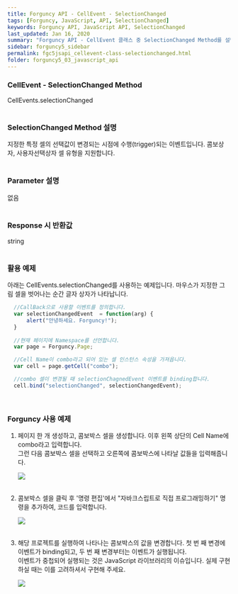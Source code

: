 ```yaml
---
title: Forguncy API - CellEvent - SelectionChanged
tags: [Forguncy, JavaScript, API, SelectionChanged]
keywords: Forguncy API, JavaScript API, SelectionChanged
last_updated: Jan 16, 2020
summary: "Forguncy API - CellEvent 클래스 중 SelectionChanged Method를 설명합니다."
sidebar: forguncy5_sidebar
permalink: fgc5jsapi_cellevent-class-selectionchanged.html
folder: forguncy5_03_javascript_api
---
```


### CellEvent - SelectionChanged Method
CellEvents.selectionChanged
<br /><br />

### SelectionChanged Method 설명
지정한 특정 셀의 선택값이 변경되는 시점에 수행(trigger)되는 이벤트입니다. 콤보상자, 사용자선택상자 셀 유형을 지원합니다.
<br /><br />

### Parameter 설명
없음
<br /><br />

### Response 시 반환값
string
<br /><br />

### 활용 예제
아래는 CellEvents.selectionChanged를 사용하는 예제입니다. 마우스가 지정한 그림 셀을 벗어나는 순간 글자 상자가 나타납니다.
<br />

~~~javascript
  //CallBack으로 사용할 이벤트를 정의합니다.
  var selectionChangedEvent  = function(arg) {
      alert("안녕하세요. Forguncy!");
  }
  
  //현재 페이지에 Namespace를 선언합니다.
  var page = Forguncy.Page;

  //Cell Name이 combo라고 되어 있는 셀 인스턴스 속성을 가져옵니다.
  var cell = page.getCell("combo");

  //combo 셀이 변경될 때 selectionChagnedEvent 이벤트를 binding합니다.
  cell.bind("selectionChanged", selectionChangedEvent);
~~~

<br />

### Forguncy 사용 예제

1. 페이지 한 개 생성하고, 콤보박스 셀을 생성합니다. 이후 왼쪽 상단의 Cell Name에 combo라고 입력합니다.<br />
  그런 다음 콤보박스 셀을 선택하고 오른쪽에 콤보박스에 나타날 값들을 입력해줍니다.

    ![]({{site.url}}/images/forguncy5/ex-ss_cellevent-selectionchanged01.png)
    <br /><br />

2. 콤보박스 셀을 클릭 후 '명령 편집'에서 "자바크스립트로 직접 프로그래밍하기" 명령을 추가하여, 코드를 입력합니다.

    ![]({{site.url}}/images/forguncy5/ex-ss_cellevent-selectionchanged02.png)
    <br /><br />

3. 해당 프로젝트를 실행하여 나타나는 콤보박스의 값을 변경합니다. 첫 번 째 변경에 이벤트가 binding되고, 두 번 째 변경부터는 이벤트가 실행됩니다.<br />
  이벤트가 중첩되어 실행되는 것은 JavaScript 라이브러리의 이슈입니다. 실제 구현하실 때는 이를 고려하셔서 구현해 주세요.

    ![]({{site.url}}/images/forguncy5/ex-ss_cellevent-selectionchanged03.gif)

<br /><br />
